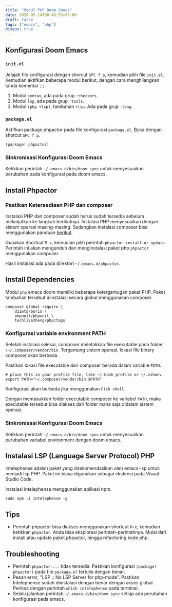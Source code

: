 ```yaml
---
title: "Modul PHP Doom Emacs"
date: 2020-05-14T00:48:53+07:00
draft: false
tags: ["emacs", "php"]
disqus: true
---
```


## Konfigurasi Doom Emacs

### `init.el`

Jelajah file konfigurasi dengan shorcut `SPC f p`, kemudian pilih file `init.el`. Kemudian aktifkan beberapa modul berikut, dengan cara menghilangkan tanda komentar `;;`.

1. Modul `syntax`, ada pada grup `:checkers`.
2. Modul `lsp`, ada pada grup `:tools`.
3. Modul `(php +lsp)`, tambahan `+lsp`. Ada pada grup `:lang`.

### `package.el`

Aktifkan package phpactor pada file konfigurasi `package.el`. Buka dengan shorcut `SPC f p`.

```
(package! phpactor)
```

### Sinkronisasi Konfigurasi Doom Emacs

Ketikkan perintah `~/.emacs.d/bin/doom sync` untuk menyesuaikan perubahan pada konfigurasi pada doom emacs.

## Install Phpactor

### Pastikan Ketersediaan PHP dan composer

Instalasi PHP dan composer sudah harus sudah tersedia sebelum melanjutkan ke langkah berikutnya. Instalasi PHP menyesuaikan dengan sistem operasi masing-masing.
Sedangkan instalasi composer bisa menggunakan panduan [berikut](https://getcomposer.org/doc/00-intro.md).

Gunakan Shortcut `M-x`, kemudian pilih perintah `phpactor-install-or-update`. Perintah ini akan mengunduh dan menginstalasi paket php `phpactor` menggunakan composer.

Hasil instalasi ada pada direktori `~/.emacs.d/phpactor`.

## Install Dependencies

Modul `php` emacs doom memiliki beberapa ketergantugan paket PHP. Paket tambahan tersebut diinstalasi secara global menggunakan composer.

```
composer global require \
    d11wtq/boris \
    phpunit/phpunit \
    techlivezheng/phpctags
```

### Konfigurasi variable environment PATH

Setelah instalasi selesai, composer meletakkan file executable pada folder `\~/.composer/vendor/bin`. Tergantung sistem operasi, lokasi file binary composer akan berbeda.

Pastikan lokasi file executable dari composer berada dalam variable `PATH`.

```
# place this in your profile file, like ~/.bash_profile or ~/.zshenv
export PATH="~/.composer/vendor/bin:$PATH"
```

Konfigurasi akan berbeda jika menggunakan `Fish shell`.

Dengan memasukkan folder executable composer ke variabel `PATH`, maka executable tersebut bisa diakses dari folder mana saja didalam sistem operasi.

### Sinkronisasi Konfigurasi Doom Emacs

Ketikkan perintah `~/.emacs.d/bin/doom sync` untuk menyesuaikan perubahan variabel environment dengan doom emacs.

## Instalasi LSP (Language Server Protocol) PHP

Intelephense adalah paket yang direkomendasikan oleh emacs-lsp untuk menjadi lsp PHP. Paket ini biasa digunakan sebagai ekstensi pada Visual Studio Code.

Instalasi intelephense menggunakan aplikasi npm.

```
sudo npm -i intelephense -g
```

## Tips

- Perintah phpactor bisa diakses menggunakan shortcut `M-x`, kemudian ketikkan `phpactor`. Anda bisa eksplorasi perintah-perintahnya. Mulai dari install atau update paket phpactor, hingga refactoring kode php.

## Troubleshooting

- Perintah `phpactor-...` tidak tersedia.
  Pastikan konfigurasi `(package! phpactor)` pada file `package.el` tertulis dengan benar.
- Pesan error, "LSP :: No LSP Server for php-mode".
  Pastikan Intelephense sudah diinstalasi dengan benar dengan akses global. Periksa dengan perintah `which intelephense` pada terminal.
- Selalu jalankan perintah `~/.emacs.d/bin/doom sync` setiap ada perubahan konfigurasi pada emacs.
